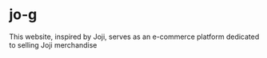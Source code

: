 # jo-g
This website, inspired by Joji, serves as an e-commerce platform dedicated to selling Joji merchandise

